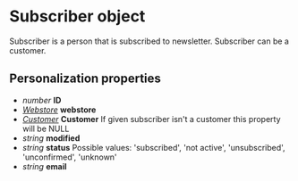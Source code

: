 # Subscriber object

Subscriber is a person that is subscribed to newsletter. Subscriber can be 
a customer.

## Personalization properties

- _number_ **ID**
- _[Webstore](copernica-docs:MarketingSuite/magento-integration/object/webstore)_ **webstore**
- _[Customer](copernica-docs:MarketingSuite/magento-integration/object/customer)_ **Customer** If given subscriber isn't a customer this property will be NULL
- _string_ **modified**
- _string_ **status** Possible values: 'subscribed', 'not active', 'unsubscribed', 'unconfirmed', 'unknown'
- _string_ **email**
